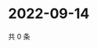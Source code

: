 # 2022-09-14

共 0 条

<!-- BEGIN WEIBO -->
<!-- 最后更新时间 Wed Sep 14 2022 14:40:29 GMT+0800 (China Standard Time) -->

<!-- END WEIBO -->
